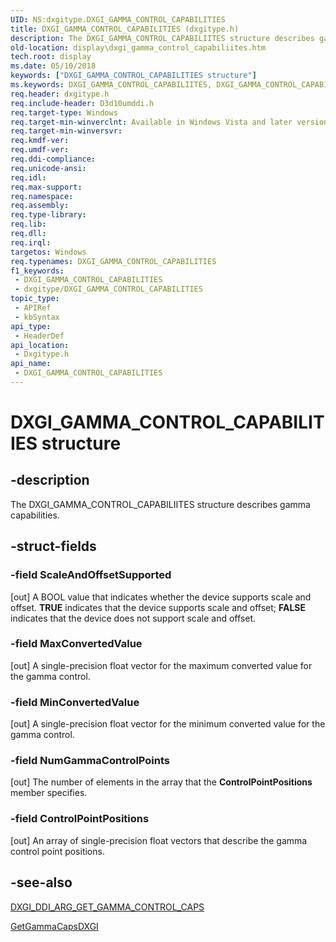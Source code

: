 ```yaml
---
UID: NS:dxgitype.DXGI_GAMMA_CONTROL_CAPABILITIES
title: DXGI_GAMMA_CONTROL_CAPABILITIES (dxgitype.h)
description: The DXGI_GAMMA_CONTROL_CAPABILIITES structure describes gamma capabilities.
old-location: display\dxgi_gamma_control_capabiliites.htm
tech.root: display
ms.date: 05/10/2018
keywords: ["DXGI_GAMMA_CONTROL_CAPABILITIES structure"]
ms.keywords: DXGI_GAMMA_CONTROL_CAPABILIITES, DXGI_GAMMA_CONTROL_CAPABILIITES structure [Display Devices], DXGI_GAMMA_CONTROL_CAPABILITIES, DXGI_GAMMA_CONTROL_CAPABILITIES structure [Display Devices], UMDisplayDriver_Dx10param_Structs_002eb4f0-081a-43df-a307-e979017daf6f.xml, display.dxgi_gamma_control_capabiliites, dxgitype/DXGI_GAMMA_CONTROL_CAPABILIITES
req.header: dxgitype.h
req.include-header: D3d10umddi.h
req.target-type: Windows
req.target-min-winverclnt: Available in Windows Vista and later versions of the Windows operating systems.
req.target-min-winversvr: 
req.kmdf-ver: 
req.umdf-ver: 
req.ddi-compliance: 
req.unicode-ansi: 
req.idl: 
req.max-support: 
req.namespace: 
req.assembly: 
req.type-library: 
req.lib: 
req.dll: 
req.irql: 
targetos: Windows
req.typenames: DXGI_GAMMA_CONTROL_CAPABILITIES
f1_keywords:
 - DXGI_GAMMA_CONTROL_CAPABILITIES
 - dxgitype/DXGI_GAMMA_CONTROL_CAPABILITIES
topic_type:
 - APIRef
 - kbSyntax
api_type:
 - HeaderDef
api_location:
 - Dxgitype.h
api_name:
 - DXGI_GAMMA_CONTROL_CAPABILITIES
---
```


# DXGI_GAMMA_CONTROL_CAPABILITIES structure


## -description

The DXGI_GAMMA_CONTROL_CAPABILIITES structure describes gamma capabilities.

## -struct-fields

### -field ScaleAndOffsetSupported

[out] A BOOL value that indicates whether the device supports scale and offset. <b>TRUE</b> indicates that the device supports scale and offset; <b>FALSE</b> indicates that the device does not support scale and offset.

### -field MaxConvertedValue

[out] A single-precision float vector for the maximum converted value for the gamma control.

### -field MinConvertedValue

[out] A single-precision float vector for the minimum converted value for the gamma control.

### -field NumGammaControlPoints

[out] The number of elements in the array that the <b>ControlPointPositions</b> member specifies.

### -field ControlPointPositions

[out] An array of single-precision float vectors that describe the gamma control point positions.

## -see-also

<a href="/windows-hardware/drivers/ddi/dxgiddi/ns-dxgiddi-dxgi_ddi_arg_get_gamma_control_caps">DXGI_DDI_ARG_GET_GAMMA_CONTROL_CAPS</a>



<a href="/windows-hardware/drivers/ddi/dxgiddi/ns-dxgiddi-dxgi_ddi_base_functions">GetGammaCapsDXGI</a>
